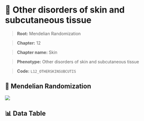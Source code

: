# 🧪 Other disorders of skin and subcutaneous tissue

> **Root:** Mendelian Randomization

> **Chapter:** 12  

> **Chapter name:** Skin

> **Phenotype:** Other disorders of skin and subcutaneous tissue  

> **Code:** `L12_OTHERSKINSUBCUTIS`

## 🧬 Mendelian Randomization  

<img src="/MR/Figures/Forward/L12_OTHERSKINSUBCUTIS.png"/>

## 📊 Data Table

<CsvTableMRF src="/MR/Data/Forward/L12_OTHERSKINSUBCUTIS.csv"/>
